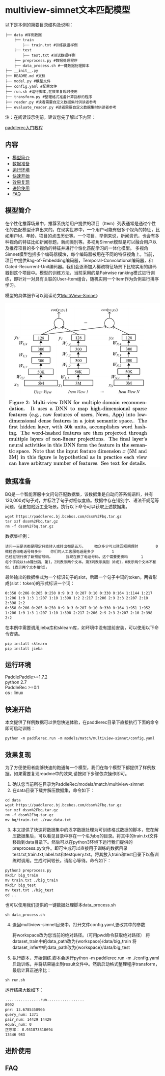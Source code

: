 # multiview-simnet文本匹配模型

以下是本例的简要目录结构及说明： 

```
├── data #样例数据
    ├── train
        ├── train.txt #训练数据样例
    ├── test
        ├── test.txt #测试数据样例
    ├── preprocess.py #数据处理程序
    ├── data_process.sh #一键数据处理脚本
├── __init__.py
├── README.md #文档
├── model.py #模型文件
├── config.yaml #配置文件
├── run.sh #运行脚本,在效果复现时使用
├── transform.py #整理格式准备计算指标的程序
├── reader.py #读者需要自定义数据集时供读者参考
├── evaluate_reader.py #读者需要自定义数据集时供读者参考
```
注：在阅读该示例前，建议您先了解以下内容：

[paddlerec入门教程](https://github.com/PaddlePaddle/PaddleRec/blob/master/README.md)

## 内容

- [模型简介](#模型简介)
- [数据准备](#数据准备)
- [运行环境](#运行环境)
- [快速开始](#快速开始)
- [效果复现](#效果复现)
- [进阶使用](#进阶使用)
- [FAQ](#FAQ)


## 模型简介
在个性化推荐场景中，推荐系统给用户提供的项目（Item）列表通常是通过个性化的匹配模型计算出来的。在现实世界中，一个用户可能有很多个视角的特征，比如用户Id，年龄，项目的点击历史等。一个项目，举例来说，新闻资讯，也会有多种视角的特征比如新闻标题，新闻类别等。多视角Simnet模型是可以融合用户以及推荐项目的多个视角的特征并进行个性化匹配学习的一体化模型。 多视角Simnet模型包括多个编码器模块，每个编码器被用在不同的特征视角上。当前，项目中提供Bag-of-Embedding编码器，Temporal-Convolutional编码器，和Gated-Recurrent-Unit编码器。我们会逐渐加入稀疏特征场景下比较实用的编码器到这个项目中。模型的训练方法，当前采用的是Pairwise ranking模式进行训练，即针对一对具有关联的User-Item组合，随机实用一个Item作为负例进行排序学习。 

模型的具体细节可以阅读论文[MultiView-Simnet](https://www.microsoft.com/en-us/research/wp-content/uploads/2016/02/frp1159-songA.pdf):
<p align="center">
<img align="center" src="../../../doc/imgs/multiview-simnet.png">
<p>

## 数据准备
BQ是一个智能客服中文问句匹配数据集，该数据集是自动问答系统语料，共有120,000对句子对，并标注了句子对相似度值。数据中存在错别字、语法不规范等问题，但更加贴近工业场景。执行以下命令可以获取上述数据集。
```
wget https://paddlerec.bj.bcebos.com/dssm%2Fbq.tar.gz
tar xzf dssm%2Fbq.tar.gz
rm -f dssm%2Fbq.tar.gz
```
数据集样例：
```
请问一天是否都是限定只能转入或转出都是五万。    微众多少可以赎回短期理财        0
微粒咨询电话号码多少    你们的人工客服电话是多少        1
已经在银行换了新预留号码。      我现在换了电话号码，这个需要更换吗      1
每个字段以tab键分隔，第1，2列表示两个文本。第3列表示类别（0或1，0表示两个文本不相似，1表示两个文本相似）。
```
最终输出的数据格式为一个标识句子的slot，后跟一个句子中词的token。两者形成{slot：token}的形式标识一个词：  
```
0:358 0:206 0:205 0:250 0:9 0:3 0:207 0:10 0:330 0:164 1:1144 1:217 1:206 1:9 1:3 1:207 1:10 1:398 1:2 2:217 2:206 2:9 2:3 2:207 2:10 2:398 2:2
0:358 0:206 0:205 0:250 0:9 0:3 0:207 0:10 0:330 0:164 1:951 1:952 1:206 1:9 1:3 1:207 1:10 1:398 2:217 2:206 2:9 2:3 2:207 2:10 2:398 2:2
```
在本例中需要调用jieba库和sklearn库，如环境中没有提前安装，可以使用以下命令安装。  
```
pip install sklearn
pip install jieba
```

## 运行环境
PaddlePaddle>=1.7.2  
python 2.7  
PaddleRec >=0.1  
os : linux  

## 快速开始
本文提供了样例数据可以供您快速体验，在paddlerec目录下直接执行下面的命令即可启动训练： 

```
python -m paddlerec.run -m models/match/multiview-simnet/config.yaml
```   


## 效果复现
为了方便使用者能够快速的跑通每一个模型，我们在每个模型下都提供了样例数据。如果需要复现readme中的效果,请按如下步骤依次操作即可。  
1. 确认您当前所在目录为PaddleRec/models/match/multiview-simnet
2. 在data目录下载并解压数据集，命令如下：  
``` 
cd data
wget https://paddlerec.bj.bcebos.com/dssm%2Fbq.tar.gz
tar xzf dssm%2Fbq.tar.gz
rm -f dssm%2Fbq.tar.gz
mv bq/train.txt ./raw_data.txt
```
3. 本文提供了快速将数据集中的汉字数据处理为可训练格式数据的脚本，您在解压数据集后，可以看见目录中存在一个名为bq的目录。将其中的train.txt文件移动到data目录下。然后可以在python3环境下运行我们提供的preprocess.py文件。即可生成可以直接用于训练的数据目录test.txt,train.txt,label.txt和testquery.txt。将其放入train和test目录下以备训练时调用。生成时间较长，请耐心等待。命令如下：
```
python3 preprocess.py
mkdir big_train
mv train.txt ./big_train
mkdir big_test
mv test.txt ./big_test
cd ..
```
也可以使用我们提供的一键数据处理脚本data_process.sh
```
sh data_process.sh
```
4. 退回multiview-simnet目录中，打开文件config.yaml,更改其中的参数  

    将workspace改为您当前的绝对路径。（可用pwd命令获取绝对路径） 
	将dataset_train中的data_path改为{workspace}/data/big_train
    将dataset_infer中的data_path改为{workspace}/data/big_test 

5.  执行脚本，开始训练.脚本会运行python -m paddlerec.run -m ./config.yaml启动训练，并将结果输出到result文件中。然后启动格式整理程序transform，最后计算正逆序比：
```
sh run.sh
```

运行结果大致如下：
```
................run.................
8902
pnr: 13.6785350966
query_num: 1371
pair_num: 14429 14429
equal_num: 0
正序率： 0.931873310694
13446 983
```
## 进阶使用
  
## FAQ
